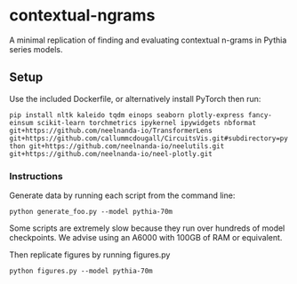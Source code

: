 # contextual-ngrams

A minimal replication of finding and evaluating contextual n-grams in Pythia series models.

## Setup

Use the included Dockerfile, or alternatively install PyTorch then run:

`pip install nltk kaleido tqdm einops seaborn plotly-express fancy-einsum scikit-learn torchmetrics ipykernel ipywidgets nbformat git+https://github.com/neelnanda-io/TransformerLens git+https://github.com/callummcdougall/CircuitsVis.git#subdirectory=python git+https://github.com/neelnanda-io/neelutils.git git+https://github.com/neelnanda-io/neel-plotly.git`

### Instructions

Generate data by running each script from the command line:

`python generate_foo.py --model pythia-70m`

Some scripts are extremely slow because they run over hundreds of model checkpoints. We advise using an A6000 with 100GB of RAM or equivalent.

Then replicate figures by running figures.py

`python figures.py --model pythia-70m`
